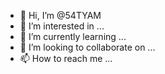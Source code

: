 - 👋 Hi, I’m @54TYAM
- 👀 I’m interested in ...
- 🌱 I’m currently learning ...
- 💞️ I’m looking to collaborate on ...
- 📫 How to reach me ...

<!---
54TYAM/54TYAM is a ✨ special ✨ repository because its `README.md` (this file) appears on your GitHub profile.
You can click the Preview link to take a look at your changes.
--->
